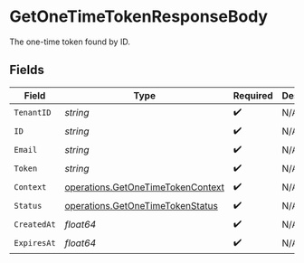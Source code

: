 # GetOneTimeTokenResponseBody

The one-time token found by ID.


## Fields

| Field                                                                                  | Type                                                                                   | Required                                                                               | Description                                                                            |
| -------------------------------------------------------------------------------------- | -------------------------------------------------------------------------------------- | -------------------------------------------------------------------------------------- | -------------------------------------------------------------------------------------- |
| `TenantID`                                                                             | *string*                                                                               | :heavy_check_mark:                                                                     | N/A                                                                                    |
| `ID`                                                                                   | *string*                                                                               | :heavy_check_mark:                                                                     | N/A                                                                                    |
| `Email`                                                                                | *string*                                                                               | :heavy_check_mark:                                                                     | N/A                                                                                    |
| `Token`                                                                                | *string*                                                                               | :heavy_check_mark:                                                                     | N/A                                                                                    |
| `Context`                                                                              | [operations.GetOneTimeTokenContext](../../models/operations/getonetimetokencontext.md) | :heavy_check_mark:                                                                     | N/A                                                                                    |
| `Status`                                                                               | [operations.GetOneTimeTokenStatus](../../models/operations/getonetimetokenstatus.md)   | :heavy_check_mark:                                                                     | N/A                                                                                    |
| `CreatedAt`                                                                            | *float64*                                                                              | :heavy_check_mark:                                                                     | N/A                                                                                    |
| `ExpiresAt`                                                                            | *float64*                                                                              | :heavy_check_mark:                                                                     | N/A                                                                                    |